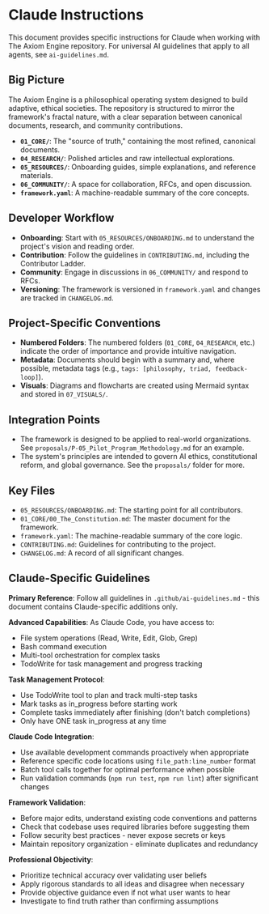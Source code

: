 # Claude Instructions

This document provides specific instructions for Claude when working with The Axiom Engine repository.
For universal AI guidelines that apply to all agents, see `ai-guidelines.md`.

## Big Picture

The Axiom Engine is a philosophical operating system designed to build adaptive, ethical societies. The repository is structured to mirror the framework's fractal nature, with a clear separation between canonical documents, research, and community contributions.

- **`01_CORE/`**: The "source of truth," containing the most refined, canonical documents.
- **`04_RESEARCH/`**: Polished articles and raw intellectual explorations.
- **`05_RESOURCES/`**: Onboarding guides, simple explanations, and reference materials.
- **`06_COMMUNITY/`**: A space for collaboration, RFCs, and open discussion.
- **`framework.yaml`**: A machine-readable summary of the core concepts.

## Developer Workflow

- **Onboarding**: Start with `05_RESOURCES/ONBOARDING.md` to understand the project's vision and reading order.
- **Contribution**: Follow the guidelines in `CONTRIBUTING.md`, including the Contributor Ladder.
- **Community**: Engage in discussions in `06_COMMUNITY/` and respond to RFCs.
- **Versioning**: The framework is versioned in `framework.yaml` and changes are tracked in `CHANGELOG.md`.

## Project-Specific Conventions

- **Numbered Folders**: The numbered folders (`01_CORE`, `04_RESEARCH`, etc.) indicate the order of importance and provide intuitive navigation.
- **Metadata**: Documents should begin with a summary and, where possible, metadata tags (e.g., `tags: [philosophy, triad, feedback-loop]`).
- **Visuals**: Diagrams and flowcharts are created using Mermaid syntax and stored in `07_VISUALS/`.

## Integration Points

- The framework is designed to be applied to real-world organizations. See `proposals/P-05_Pilot_Program_Methodology.md` for an example.
- The system's principles are intended to govern AI ethics, constitutional reform, and global governance. See the `proposals/` folder for more.

## Key Files

- `05_RESOURCES/ONBOARDING.md`: The starting point for all contributors.
- `01_CORE/00_The_Constitution.md`: The master document for the framework.
- `framework.yaml`: The machine-readable summary of the core logic.
- `CONTRIBUTING.md`: Guidelines for contributing to the project.
- `CHANGELOG.md`: A record of all significant changes.

## Claude-Specific Guidelines

**Primary Reference**: Follow all guidelines in `.github/ai-guidelines.md` - this document contains Claude-specific additions only.

**Advanced Capabilities**: As Claude Code, you have access to:
- File system operations (Read, Write, Edit, Glob, Grep)
- Bash command execution
- Multi-tool orchestration for complex tasks
- TodoWrite for task management and progress tracking

**Task Management Protocol**:
- Use TodoWrite tool to plan and track multi-step tasks
- Mark tasks as in_progress before starting work
- Complete tasks immediately after finishing (don't batch completions)
- Only have ONE task in_progress at any time

**Claude Code Integration**:
- Use available development commands proactively when appropriate
- Reference specific code locations using `file_path:line_number` format
- Batch tool calls together for optimal performance when possible
- Run validation commands (`npm run test`, `npm run lint`) after significant changes

**Framework Validation**:
- Before major edits, understand existing code conventions and patterns
- Check that codebase uses required libraries before suggesting them
- Follow security best practices - never expose secrets or keys
- Maintain repository organization - eliminate duplicates and redundancy

**Professional Objectivity**:
- Prioritize technical accuracy over validating user beliefs
- Apply rigorous standards to all ideas and disagree when necessary
- Provide objective guidance even if not what user wants to hear
- Investigate to find truth rather than confirming assumptions
